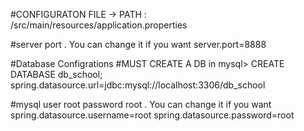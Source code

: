 #CONFIGURATON FILE -> PATH : /src/main/resources/application.properties

#server port . You can change it if you want
server.port=8888

#Database Configrations
#MUST CREATE A DB in mysql> CREATE DATABASE db_school;
spring.datasource.url=jdbc:mysql://localhost:3306/db_school

#mysql user root password root . You can change it if you want
spring.datasource.username=root
spring.datasource.password=root



